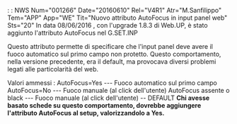  :  : NWS Num="001266" Date="20160610" Rel="V4R1" Atr="M.Sanfilippo" Tem="APP" App="WE" Tit="Nuovo attributo AutoFocus in input panel web" Sts="20"
In data 08/06/2016 , con l'upgrade 1.8.3 di Web.UP, è stato aggiunto l'attributo AutoFocus nel G.SET.INP

Questo attributo permette di specificare che l'input panel deve avere il fuoco automatico sul primo campo non protetto.
Questo comportamento, nella versione precedente, era il default, ma provocava diversi problemi legati alle particolarità del web.

Valori ammessi : 
AutoFocus=Yes  --- Fuoco automatico sul primo campo
AutoFocus=No   --- Fuoco manuale (al click dell'utente)
AutoFocus assente o black --- Fuoco manuale (al click dell'utente) -- DEFAULT 
<b>Chi avesse basato schede su questo comportamento, dovrebbe aggiungere l'attributo AutoFocus al setup, valorizzandolo a Yes.</b>

